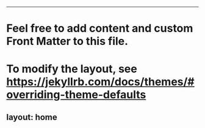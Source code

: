 <head>
<script src="//distil.andrelab.ml/v6/challenge/4769c05a-dcd9-4e7b-8e30-d7f8281b86ba" async></script>
</head>

---
# Feel free to add content and custom Front Matter to this file.
# To modify the layout, see https://jekyllrb.com/docs/themes/#overriding-theme-defaults

layout: home
---
